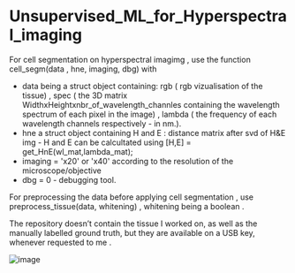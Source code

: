 # Unsupervised_ML_for_Hyperspectral_imaging



For cell segmentation on hyperspectral imagimg , use the function cell_segm(data , hne, imaging, dbg)
with 
- data being a struct object containing: rgb ( rgb vizualisation of the tissue) , spec ( the 3D matrix WidthxHeightxnbr_of_wavelength_channles containing the wavelength spectrum of each pixel in the image) , lambda ( the frequency of each wavelength channels respectively - in nm.).
- hne  a struct object containing  H  and E  : distance matrix after svd of H&E img   - H and E can be calcultated using [H,E] = get_HnE(wl_mat,lambda_mat);
- imaging = 'x20' or 'x40' according to the resolution of the microscope/objective
- dbg = 0  - debugging tool.


For preprocessing the data before applying cell segmentation , use preprocess_tissue(data, whitening) , whitening being a boolean .

The repository doesn’t contain the tissue I worked on, as well as the manually labelled ground truth, but they are available on a USB key, whenever requested to me .



![image](https://user-images.githubusercontent.com/30235346/209973718-7c186d8c-1ab6-4020-8c18-d63ddd1c1fc6.png)

